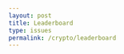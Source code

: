 ```yaml
---
layout: post
title: Leaderboard
type: issues
permalink: /crypto/leaderboard
---
```

<html lang="en">
<head>
    <meta charset="UTF-8">
    <meta name="viewport" content="width=device-width, initial-scale=1.0">
    <title>Leaderboard Page</title>
    <style>
        * {
            margin: 0;
            padding: 0;
            box-sizing: border-box;
        }

        body {
            font-family: Arial, sans-serif;
            display: flex;
            justify-content: center;
            background-color: #121212;
            padding: 20px;
        }

        .leaderboard-container {
            max-width: 1200px;
            width: 100%;
            background-color: #121212;
            border-radius: 8px;
            padding: 20px;
            box-shadow: 0px 4px 10px rgba(0, 0, 0, 0.1);
        }

        .header {
            text-align: center;
            padding: 20px;
            background-color: #2a7de1;
            border-radius: 8px;
            color: #ffffff;
        }

        .header h1 {
            font-size: 2em;
        }

        /* Button Style for Team Links */
        button {
            background: #fbca1f;
            font-family: inherit;
            padding: 0.6em 1.3em;
            font-weight: 900;
            font-size: 18px;
            border: 3px solid black;
            border-radius: 0.4em;
            box-shadow: 0.1em 0.1em;
            cursor: pointer;
            width: 100%;
            text-align: left;
        }

        button:hover {
            transform: translate(-0.05em, -0.05em);
            box-shadow: 0.15em 0.15em;
        }

        button:active {
            transform: translate(0.05em, 0.05em);
            box-shadow: 0.05em 0.05em;
        }

        .stats-container {
            display: flex;
            justify-content: space-between;
            padding: 10px 0;
            color: black;
            font-weight: bold;
        }

        .team-members {
            font-size: 0.9em;
            color: #333333;
        }
               /* Navbar */
        .navbar {
            width: 100%;
            background-color: #333;
            color: #fff;
            display: flex;
            justify-content: space-between;
            padding: 1rem;
            font-size: 1.2rem;
            margin-bottom: 1rem;
            text-align: center;
        }
        .navbar .links {
            display: flex;
            gap: 2rem;
        }
        .navbar .links a {
            color: #fff;
            text-decoration: none;
            font-weight: bold;
        }
        .navbar .links a:hover {
            color: #ddd;
        }
    </style>
</head>
<body>
    <div class="navbar">
        <div class="links">
            <a href="/portfolio_2025/crypto/portfolio" id="portfolioLink">Investing Portfolio</a>
            <a href="/portfolio_2025/crypto/mining" id="miningLink">Crypto Mining</a>
            <a href="/portfolio_2025/crypto/team" id="TeamLink">Team Stats</a>
            <a href="/portfolio_2025/crypto/leaderboard" id="leaderboardLink">Leaderboard</a>
        </div>
    </div>
<div class="leaderboard-container">
    <div class="header">
        <h1>Leaderboard</h1>
        <p>Ranking Teams by Balance</p>
    </div>
    <div class="team-list" id="team-list">
        <!-- Team template for each leaderboard entry -->
        <template id="team-template">
            <a href="#" target="_blank"> <!-- Link placeholder -->
                <button>
                    <div class="team-card">
                        <div class="rank">#<span class="rank-number"></span> <span class="team-name"></span></div>
                        <div class="stats-container">
                            <div class="balance">Balance: <span class="balance-amount"></span></div>
                            <div class="roi">ROI: <span class="roi-percentage"></span></div>
                        </div>
                        <div class="team-members">
                            <strong>Team Members:</strong>
                            <ul class="member-list"></ul>
                        </div>
                    </div>
                </button>
            </a>
        </template>
    </div>
</div>

<script>
    // Fetch user data, group by team number, and calculate team stats
    function fetchAndDisplayLeaderboard() {
        fetch("http://localhost:8088/api/people")  // Correct API endpoint for all people
            .then(response => {
                if (!response.ok) {
                    throw new Error("Failed to fetch user data");
                }
                return response.json();
            })
            .then(people => {
                // Group people by their team name
                const teams = people.reduce((acc, person) => {
                    const teamKey = person.team;
                    if (!acc[teamKey]) {
                        acc[teamKey] = { members: [], balance: 0 };
                    }
                    acc[teamKey].members.push(person.name);
                    acc[teamKey].balance += person.balance;
                    return acc;
                }, {});

                // Convert teams object into array and calculate ROI (example placeholder here)
                const teamsArray = Object.entries(teams).map(([teamName, teamData]) => ({
                    name: teamName,
                    balance: teamData.balance,
                    roi: ((teamData.balance / 5000) * 100).toFixed(2) + '%',  // Example ROI calculation
                    members: teamData.members,
                    link: `/leaderboard/team/${teamName}`  // Updated link structure (replace with actual endpoint as needed)
                }));

                // Sort teams by balance in descending order and display them
                const sortedTeams = teamsArray.sort((a, b) => b.balance - a.balance);
                populateLeaderboard(sortedTeams);
            })
            .catch(error => {
                console.error("Error:", error);
                document.getElementById("team-list").innerHTML = `<p class="error">${error.message}</p>`;

            });
    }

    // Populate the leaderboard with ranked teams
    function populateLeaderboard(teams) {
        const teamList = document.getElementById('team-list');
        const template = document.getElementById('team-template').content;

        // Clear any existing content
        teamList.innerHTML = '';

        teams.forEach((team, index) => {
            const teamElement = document.importNode(template, true);

            // Fill in the rank, balance, ROI, members, and link
            teamElement.querySelector('.rank-number').textContent = index + 1;
            teamElement.querySelector('.team-name').textContent = team.name;
            teamElement.querySelector('.balance-amount').textContent = `$${team.balance.toLocaleString()}`;
            teamElement.querySelector('.roi-percentage').textContent = team.roi;
            teamElement.querySelector('a').href = team.link;

            const memberList = teamElement.querySelector('.member-list');
            team.members.forEach(member => {
                const memberItem = document.createElement('li');
                memberItem.textContent = member;
                memberList.appendChild(memberItem);
            });

            // Append to leaderboard
            teamList.appendChild(teamElement);
        });
    }

    // Initialize leaderboard data fetch
    fetchAndDisplayLeaderboard();
</script>

</body>
</html>

